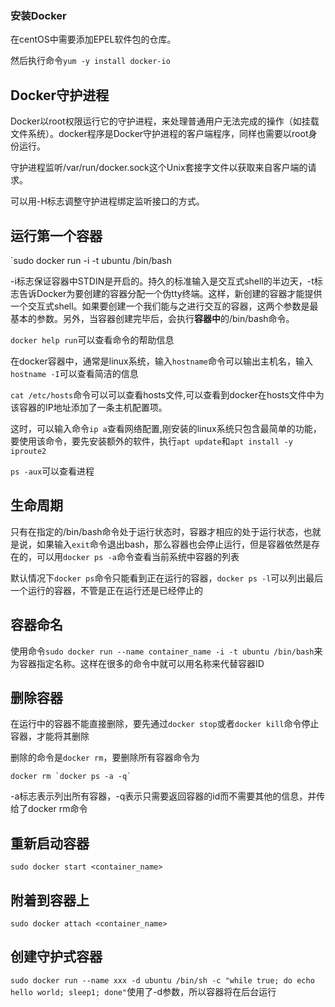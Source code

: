 ### 安装Docker

在centOS中需要添加EPEL软件包的仓库。

然后执行命令`yum -y install docker-io`

## Docker守护进程

Docker以root权限运行它的守护进程，来处理普通用户无法完成的操作（如挂载文件系统）。docker程序是Docker守护进程的客户端程序，同样也需要以root身份运行。

守护进程监听/var/run/docker.sock这个Unix套接字文件以获取来自客户端的请求。

可以用-H标志调整守护进程绑定监听接口的方式。

## 运行第一个容器

`sudo docker run -i -t ubuntu /bin/bash

-i标志保证容器中STDIN是开启的。持久的标准输入是交互式shell的半边天，-t标志告诉Docker为要创建的容器分配一个伪tty终端。这样，新创建的容器才能提供一个交互式shell。如果要创建一个我们能与之进行交互的容器，这两个参数是最基本的参数。另外，当容器创建完毕后，会执行**容器中**的/bin/bash命令。

`docker help run`可以查看命令的帮助信息

在docker容器中，通常是linux系统，输入`hostname`命令可以输出主机名，输入`hostname -I`可以查看简洁的信息

`cat /etc/hosts`命令可以可以查看hosts文件,可以查看到docker在hosts文件中为该容器的IP地址添加了一条主机配置项。

这时，可以输入命令`ip a`查看网络配置,刚安装的linux系统只包含最简单的功能，要使用该命令，要先安装额外的软件，执行`apt update`和`apt install -y iproute2`

`ps -aux`可以查看进程

## 生命周期

只有在指定的/bin/bash命令处于运行状态时，容器才相应的处于运行状态，也就是说，如果输入`exit`命令退出bash，那么容器也会停止运行，但是容器依然是存在的，可以用`docker ps -a`命令查看当前系统中容器的列表

默认情况下`docker ps`命令只能看到正在运行的容器，`docker ps -l`可以列出最后一个运行的容器，不管是正在运行还是已经停止的

## 容器命名

使用命令`sudo docker run --name container_name -i -t ubuntu /bin/bash`来为容器指定名称。这样在很多的命令中就可以用名称来代替容器ID

## 删除容器

在运行中的容器不能直接删除，要先通过`docker stop`或者`docker kill`命令停止容器，才能将其删除

删除的命令是`docker rm`，要删除所有容器命令为

```
docker rm `docker ps -a -q`
```

-a标志表示列出所有容器，-q表示只需要返回容器的id而不需要其他的信息，并传给了docker rm命令

## 重新启动容器

`sudo docker start <container_name>`

## 附着到容器上

`sudo docker attach <container_name>`

## 创建守护式容器

`sudo docker run --name xxx -d ubuntu /bin/sh -c "while true; do echo hello world; sleep1; done"`使用了-d参数，所以容器将在后台运行
